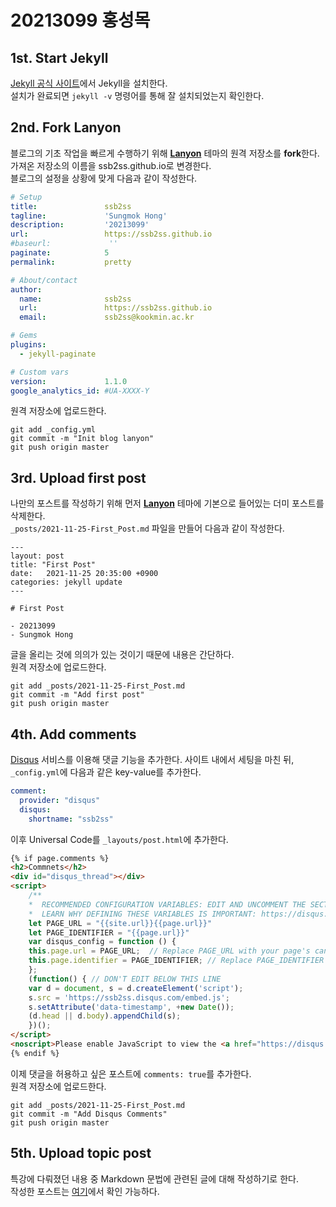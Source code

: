 # 20213099 홍성목

## **1st.** Start Jekyll

[Jekyll 공식 사이트](https://jekyllrb-ko.github.io/)에서 Jekyll을 설치한다.  
설치가 완료되면 `jekyll -v` 명령어를 통해 잘 설치되었는지 확인한다.  

## **2nd.** Fork Lanyon

블로그의 기초 작업을 빠르게 수행하기 위해 **[Lanyon](https://github.com/poole/lanyon)** 테마의 원격 저장소를 **fork**한다.  
가져온 저장소의 이름을 ssb2ss.github.io로 변경한다.  
블로그의 설정을 상황에 맞게 다음과 같이 작성한다.  
```yml
# Setup
title:               ssb2ss
tagline:             'Sungmok Hong'
description:         '20213099'
url:                 https://ssb2ss.github.io
#baseurl:             ''
paginate:            5
permalink:           pretty

# About/contact
author:
  name:              ssb2ss
  url:               https://ssb2ss.github.io
  email:             ssb2ss@kookmin.ac.kr

# Gems
plugins:
  - jekyll-paginate

# Custom vars
version:             1.1.0
google_analytics_id: #UA-XXXX-Y
```
원격 저장소에 업로드한다.
```
git add _config.yml
git commit -m "Init blog lanyon"
git push origin master
```

## **3rd.** Upload first post

나만의 포스트를 작성하기 위해 먼저 **[Lanyon](https://github.com/poole/lanyon)** 테마에 기본으로 들어있는 더미 포스트를 삭제한다.  
`_posts/2021-11-25-First_Post.md` 파일을 만들어 다음과 같이 작성한다.
```
---
layout: post
title: "First Post"
date:   2021-11-25 20:35:00 +0900
categories: jekyll update
---

# First Post

- 20213099
- Sungmok Hong
```
글을 올리는 것에 의의가 있는 것이기 때문에 내용은 간단하다.  
원격 저장소에 업로드한다.
```
git add _posts/2021-11-25-First_Post.md
git commit -m "Add first post"
git push origin master
```

## **4th.** Add comments

[Disqus](https://disqus.com/) 서비스를 이용해 댓글 기능을 추가한다.
사이트 내에서 세팅을 마친 뒤, `_config.yml`에 다음과 같은 key-value를 추가한다.  
```yml
comment:
  provider: "disqus"
  disqus:
    shortname: "ssb2ss"
```
이후 Universal Code를 `_layouts/post.html`에 추가한다.
```html
{% if page.comments %}
<h2>Commnets</h2>
<div id="disqus_thread"></div>
<script>
    /**
    *  RECOMMENDED CONFIGURATION VARIABLES: EDIT AND UNCOMMENT THE SECTION BELOW TO INSERT DYNAMIC VALUES FROM YOUR PLATFORM OR CMS.
    *  LEARN WHY DEFINING THESE VARIABLES IS IMPORTANT: https://disqus.com/admin/universalcode/#configuration-variables    */
    let PAGE_URL = "{{site.url}}{{page.url}}"
    let PAGE_IDENTIFIER = "{{page.url}}"
    var disqus_config = function () {
    this.page.url = PAGE_URL;  // Replace PAGE_URL with your page's canonical URL variable
    this.page.identifier = PAGE_IDENTIFIER; // Replace PAGE_IDENTIFIER with your page's unique identifier variable
    };
    (function() { // DON'T EDIT BELOW THIS LINE
    var d = document, s = d.createElement('script');
    s.src = 'https://ssb2ss.disqus.com/embed.js';
    s.setAttribute('data-timestamp', +new Date());
    (d.head || d.body).appendChild(s);
    })();
</script>
<noscript>Please enable JavaScript to view the <a href="https://disqus.com/?ref_noscript">comments powered by Disqus.</a></noscript>
{% endif %}
```
이제 댓글을 허용하고 싶은 포스트에 `comments: true`를 추가한다.  
원격 저장소에 업로드한다.
```
git add _posts/2021-11-25-First_Post.md
git commit -m "Add Disqus Comments"
git push origin master
```

## **5th.** Upload topic post

특강에 다뤄졌던 내용 중 Markdown 문법에 관련된 글에 대해 작성하기로 한다.  
작성한 포스트는 [여기](https://ssb2ss.github.io/jekyll/update/2021/12/06/About-Markdown/)에서 확인 가능하다.

